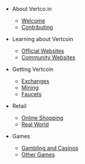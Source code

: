 - About Vertco.in
  - [Welcome](README.md)
  - [Contributing](contributing.md)

- Learning about Vertcoin
  - [Official Websites](official_websites.md)
  - [Community Websites](community_websites.md)

- Getting Vertcoin
  - [Exchanges](exchanges.md)
  - [Mining](mining.md)
  - [Faucets](faucets.md)

- Retail
  - [Online Shopping](online_shopping.md)
  - [Real World](real_world.md)

- Games
  - [Gambling and Casinos](casinos.md)
  - [Other Games](games.md)
